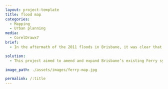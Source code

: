 ```yaml
---
layout: project-template
title: flood map
categories:
  - Mapping
  - Urban planning
media:
  - CorelDrawx7
brief:
  - In the aftermath of the 2011 floods in Brisbane, it was clear that certain systems were less resilient to change than others. I chose to focus on the public transport system, which shut down almost entirely in the aftermath of the floods.

solution:
  - This project aimed to amend and expand Brisbane’s existing Ferry system (both physical forms and operation). Its ultimate objective was to promote a more flexible and durable transport system with a higher capacity to cope with disturbance. This is one of the diagrammatic maps I made (based on Harry Beck’s famous London Underground Tube map) to show the major connection points along the Brisbane river.

image_path: ./assets/images/ferry-map.jpg

permalink: /:title
---
```

